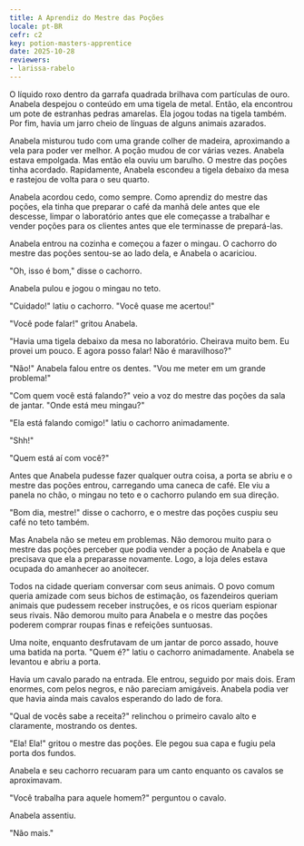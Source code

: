 ```yaml
---
title: A Aprendiz do Mestre das Poções
locale: pt-BR
cefr: c2
key: potion-masters-apprentice
date: 2025-10-28
reviewers:
- larissa-rabelo
---
```


O líquido roxo dentro da garrafa quadrada brilhava com partículas de ouro. Anabela despejou o conteúdo em uma tigela de metal. Então, ela encontrou um pote de estranhas pedras amarelas. Ela jogou todas na tigela também. Por fim, havia um jarro cheio de línguas de alguns animais azarados.

Anabela misturou tudo com uma grande colher de madeira, aproximando a vela para poder ver melhor. A poção mudou de cor várias vezes. Anabela estava empolgada. Mas então ela ouviu um barulho. O mestre das poções tinha acordado. Rapidamente, Anabela escondeu a tigela debaixo da mesa e rastejou de volta para o seu quarto.

Anabela acordou cedo, como sempre. Como aprendiz do mestre das poções, ela tinha que preparar o café da manhã dele antes que ele descesse, limpar o laboratório antes que ele começasse a trabalhar e vender poções para os clientes antes que ele terminasse de prepará-las.

Anabela entrou na cozinha e começou a fazer o mingau. O cachorro do mestre das poções sentou-se ao lado dela, e Anabela o acariciou.

"Oh, isso é bom," disse o cachorro.

Anabela pulou e jogou o mingau no teto.

"Cuidado!" latiu o cachorro. "Você quase me acertou!"

"Você pode falar!" gritou Anabela.

"Havia uma tigela debaixo da mesa no laboratório. Cheirava muito bem. Eu provei um pouco. E agora posso falar! Não é maravilhoso?"

"Não!" Anabela falou entre os dentes. "Vou me meter em um grande problema!"

"Com quem você está falando?" veio a voz do mestre das poções da sala de jantar. "Onde está meu mingau?"

"Ela está falando comigo!" latiu o cachorro animadamente.

"Shh!"

"Quem está aí com você?"

Antes que Anabela pudesse fazer qualquer outra coisa, a porta se abriu e o mestre das poções entrou, carregando uma caneca de café. Ele viu a panela no chão, o mingau no teto e o cachorro pulando em sua direção.

"Bom dia, mestre!" disse o cachorro, e o mestre das poções cuspiu seu café no teto também.

Mas Anabela não se meteu em problemas. Não demorou muito para o mestre das poções perceber que podia vender a poção de Anabela e que precisava que ela a preparasse novamente. Logo, a loja deles estava ocupada do amanhecer ao anoitecer.

Todos na cidade queriam conversar com seus animais. O povo comum queria amizade com seus bichos de estimação, os fazendeiros queriam animais que pudessem receber instruções, e os ricos queriam espionar seus rivais. Não demorou muito para Anabela e o mestre das poções poderem comprar roupas finas e refeições suntuosas.

Uma noite, enquanto desfrutavam de um jantar de porco assado, houve uma batida na porta. "Quem é?" latiu o cachorro animadamente. Anabela se levantou e abriu a porta.

Havia um cavalo parado na entrada. Ele entrou, seguido por mais dois. Eram enormes, com pelos negros, e não pareciam amigáveis. Anabela podia ver que havia ainda mais cavalos esperando do lado de fora.

"Qual de vocês sabe a receita?" relinchou o primeiro cavalo alto e claramente, mostrando os dentes.

"Ela! Ela!" gritou o mestre das poções. Ele pegou sua capa e fugiu pela porta dos fundos.

Anabela e seu cachorro recuaram para um canto enquanto os cavalos se aproximavam.

"Você trabalha para aquele homem?" perguntou o cavalo.

Anabela assentiu.

"Não mais."